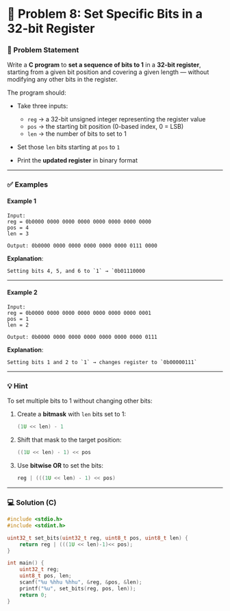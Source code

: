 # 🧩 Problem 8: Set Specific Bits in a 32-bit Register

### 📝 Problem Statement

Write a **C program** to **set a sequence of bits to 1** in a **32-bit register**, starting from a given bit position and covering a given length — without modifying any other bits in the register.

The program should:

* Take three inputs:

  * `reg` → a 32-bit unsigned integer representing the register value
  * `pos` → the starting bit position (0-based index, 0 = LSB)
  * `len` → the number of bits to set to 1
* Set those `len` bits starting at `pos` to `1`
* Print the **updated register** in binary format

---

### ✅ Examples

#### Example 1

```
Input:
reg = 0b0000 0000 0000 0000 0000 0000 0000 0000
pos = 4
len = 3

Output: 0b0000 0000 0000 0000 0000 0000 0111 0000
```

**Explanation**: 

```
Setting bits 4, 5, and 6 to `1` → `0b01110000
```

---

#### Example 2

```
Input:
reg = 0b0000 0000 0000 0000 0000 0000 0000 0001
pos = 1
len = 2

Output: 0b0000 0000 0000 0000 0000 0000 0000 0111
```

**Explanation**: 

```
Setting bits 1 and 2 to `1` → changes register to `0b00000111`
```
---

### 💡 Hint

To set multiple bits to 1 without changing other bits:

1. Create a **bitmask** with `len` bits set to 1:

   ```c
   (1U << len) - 1
   ```
2. Shift that mask to the target position:

   ```c
   ((1U << len) - 1) << pos
   ```
3. Use **bitwise OR** to set the bits:

   ```c
   reg | (((1U << len) - 1) << pos)
   ```

---

### 💻 Solution (C)

```c
#include <stdio.h>
#include <stdint.h>

uint32_t set_bits(uint32_t reg, uint8_t pos, uint8_t len) {
    return reg | (((1U << len)-1)<< pos);
}

int main() {
    uint32_t reg;
    uint8_t pos, len;
    scanf("%u %hhu %hhu", &reg, &pos, &len);
    printf("%u", set_bits(reg, pos, len));
    return 0;
}
```